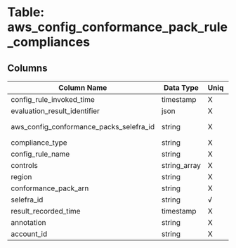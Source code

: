 # Table: aws_config_conformance_pack_rule_compliances

## Columns 

|  Column Name   |  Data Type  | Uniq | Nullable | Description | 
|  ----  | ----  | ----  | ----  | ---- | 
| config_rule_invoked_time | timestamp | X | √ |  | 
| evaluation_result_identifier | json | X | √ |  | 
| aws_config_conformance_packs_selefra_id | string | X | X | fk to aws_config_conformance_packs.selefra_id | 
| compliance_type | string | X | √ |  | 
| config_rule_name | string | X | √ |  | 
| controls | string_array | X | √ |  | 
| region | string | X | √ |  | 
| conformance_pack_arn | string | X | √ |  | 
| selefra_id | string | √ | √ | random id | 
| result_recorded_time | timestamp | X | √ |  | 
| annotation | string | X | √ |  | 
| account_id | string | X | √ |  | 


